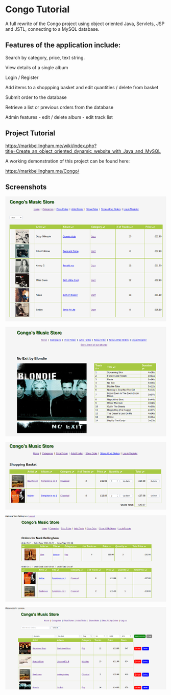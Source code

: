 # Congo Tutorial

A full rewrite of the Congo project using object oriented Java, Servlets, JSP and JSTL, connecting to a MySQL database.

## Features of the application include:
Search by category, price, text string. 

View details of a single album

Login / Register

Add items to a shoppping basket and edit quantities / delete from basket

Submit order to the database

Retrieve a list or previous orders from the database

Admin features - edit / delete album - edit track list

## Project Tutorial

https://markbellingham.me/wiki/index.php?title=Create_an_object_oriented_dynamic_website_with_Java_and_MySQL

A working demonstration of this project can be found here:

https://markbellingham.me/Congo/

## Screenshots

![Search by category](/Screenshots/Categories-jsp.png "Search by category")

![Single Album](/Screenshots/Album-jsp.png "Single Album")

![Shopping Basket](/Screenshots/Basket.png "Shopping Basket")

![Order History](/Screenshots/Order-history.png "Order History")

![Admin Controls](/Screenshots/Admin-controls.png "Admin Controls")
